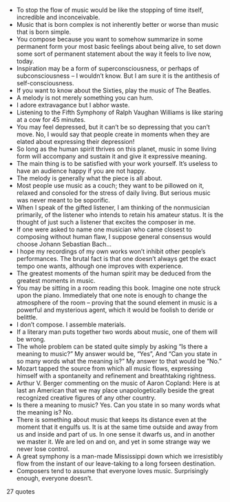  - To stop the flow of music would be like the stopping of time itself, incredible and inconceivable.
 - Music that is born complex is not inherently better or worse than music that is born simple.
 - You compose because you want to somehow summarize in some permanent form your most basic feelings about being alive, to set down some sort of permanent statement about the way it feels to live now, today.
 - Inspiration may be a form of superconsciousness, or perhaps of subconsciousness – I wouldn’t know. But I am sure it is the antithesis of self-consciousness.
 - If you want to know about the Sixties, play the music of The Beatles.
 - A melody is not merely something you can hum.
 - I adore extravagance but I abhor waste.
 - Listening to the Fifth Symphony of Ralph Vaughan Williams is like staring at a cow for 45 minutes.
 - You may feel depressed, but it can’t be so depressing that you can’t move. No, I would say that people create in moments when they are elated about expressing their depression!
 - So long as the human spirit thrives on this planet, music in some living form will accompany and sustain it and give it expressive meaning.
 - The main thing is to be satisfied with your work yourself. It’s useless to have an audience happy if you are not happy.
 - The melody is generally what the piece is all about.
 - Most people use music as a couch; they want to be pillowed on it, relaxed and consoled for the stress of daily living. But serious music was never meant to be soporific.
 - When I speak of the gifted listener, I am thinking of the nonmusician primarily, of the listener who intends to retain his amateur status. It is the thought of just such a listener that excites the composer in me.
 - If one were asked to name one musician who came closest to composing without human flaw, I suppose general consensus would choose Johann Sebastian Bach...
 - I hope my recordings of my own works won’t inhibit other people’s performances. The brutal fact is that one doesn’t always get the exact tempo one wants, although one improves with experience.
 - The greatest moments of the human spirit may be deduced from the greatest moments in music.
 - You may be sitting in a room reading this book. Imagine one note struck upon the piano. Immediately that one note is enough to change the atmosphere of the room – proving that the sound element in music is a powerful and mysterious agent, which it would be foolish to deride or belittle.
 - I don’t compose. I assemble materials.
 - If a literary man puts together two words about music, one of them will be wrong.
 - The whole problem can be stated quite simply by asking “Is there a meaning to music?” My answer would be, “Yes”, And “Can you state in so many words what the meaning is?” My answer to that would be “No.”
 - Mozart tapped the source from which all music flows, expressing himself with a spontaneity and refinement and breathtaking rightness.
 - Arthur V. Berger commenting on the music of Aaron Copland: Here is at last an American that we may place unapologetically beside the great recognized creative figures of any other country.
 - Is there a meaning to music? Yes. Can you state in so many words what the meaning is? No.
 - There is something about music that keeps its distance even at the moment that it engulfs us. It is at the same time outside and away from us and inside and part of us. In one sense it dwarfs us, and in another we master it. We are led on and on, and yet in some strange way we never lose control.
 - A great symphony is a man-made Mississippi down which we irresistibly flow from the instant of our leave-taking to a long forseen destination.
 - Composers tend to assume that everyone loves music. Surprisingly enough, everyone doesn’t.

27 quotes
